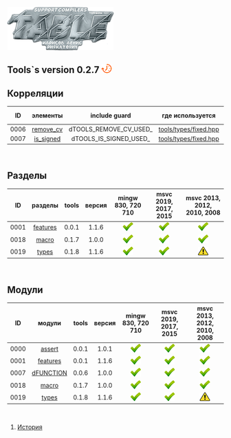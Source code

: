 
[![logo](table.png)](../home.md "for developers") 

[P]: ../icons/progress.png
[V]: ../icons/success.png
[X]: ../icons/failed.png
[D]: ../icons/danger.png
[E]: ../icons/empty.png
[N]: ../icons/na.png

Tools`s version 0.2.7  [![P]][M]
---

Корреляции  
---

| **ID** | **элементы**    |      include guard      | где используется            | оригинальное расположение    |  
|:------:|:---------------:|:-----------------------:|:---------------------------:|:----------------------------:|  
|  0006  | [remove_cv][e0] | dTOOLS_REMOVE_CV_USED_  | [tools/types/fixed.hpp][u0] | [tools/types/traits.hpp][p0] |  
|  0007  | [is_signed][e1] | dTOOLS_IS_SIGNED_USED_  | [tools/types/fixed.hpp][u0] | [tools/types/traits.hpp][p0] |  

[p0]: ../../include/tools/types/traits.hpp   "расположение файла"  
[u0]: ../../include/tools/types/fixed.hpp    "расположение копии"  

[e0]: ../code/types/traits.md    "мета-функция: удаляет квалификаторы типов"  
[e1]: ../code/types/traits.md    "мета-функция: определяет: является ли тип знаковым"  

<br/>

Разделы
---

| **ID** | разделы         |  tools | версия | mingw 830, 720 710  | msvc 2019, 2017, 2015 | msvc 2013, 2012, 2010, 2008 |  
|:------:|:---------------:|:------:|:------:|:-------------------:|:---------------------:|:---------------------------:|  
|  0001  | [features][01]  | 0.0.1  | 1.1.6  |    [![V]][MINGW]    |    [![V]][VS-NEW]     | [![V]][VS-OLD]              |  
|  0018  | [macro][18]     | 0.1.7  | 1.0.0  |    [![V]][MINGW]    |    [![V]][VS-NEW]     | [![V]][VS-OLD]              |  
|  0019  | [types][19]     | 0.1.8  | 1.1.6  |    [![V]][MINGW]    |    [![V]][VS-NEW]     | [![D]][VS-OLD]              |  

<br/>

Модули  
---

| **ID** | модули          | tools | версия | mingw 830, 720 710  | msvc 2019, 2017, 2015 | msvc 2013, 2012, 2010, 2008 |  
|:------:|:---------------:|:-----:|:------:|:-------------------:|:---------------------:|:---------------------------:|  
|  0000  | [assert][00]    | 0.0.1 | 1.0.1  |    [![V]][MINGW]    |    [![V]][VS-NEW]     | [![V]][VS-OLD]              |  
|  0001  | [features][01]  | 0.0.1 | 1.1.6  |    [![V]][MINGW]    |    [![V]][VS-NEW]     | [![V]][VS-OLD]              |  
|  0007  | [dFUNCTION][07] | 0.0.6 | 1.0.0  |    [![V]][MINGW]    |    [![V]][VS-NEW]     | [![V]][VS-OLD]              |  
|  0018  | [macro][18]     | 0.1.7 | 1.0.0  |    [![V]][MINGW]    |    [![V]][VS-NEW]     | [![V]][VS-OLD]              |  
|  0019  | [types][19]     | 0.1.8 | 1.1.6  |    [![V]][MINGW]    |    [![V]][VS-NEW]     | [![D]][VS-OLD]              |  

<br/>

[M]: #table                   "проект tools"  
[0]: #mingw-new.md            "поддержка компиляторов mingw"  
						      
[MINGW]:  #mingw-new.md       "поддержка компиляторов mingw"  
[VS-NEW]: #msvc-new.md        "поддержка новых компиляторов msvc"  
[VS-OLD]: #msvc-old.md        "поддержка старых компиляторов msvc"  

[00]: ../code/assert.md       "подключает assert только в дебаге"  
[01]: ../code/features.md     "определяет технические возможности компилятора"  
[07]: ../code/dfunction.md    "макрос раскрывается в текстовое имя функции"  
[18]: ../code/macro.md        "магия препроцессора (макросы с переменным количеством аргументом)"  
[19]: ../code/types.md        "tools/types метафункции, и обработка типов"  

1) [История](../history.md)  


